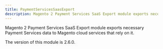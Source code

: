 ```yaml
---
title: PaymentServicesSaasExport
description: Magento 2 Payment Services SaaS Export module exports necessary Payment Services data to Magento cloud services that rely on it
---
```


Magento 2 Payment Services SaaS Export module exports necessary Payment Services data to Magento cloud services that rely on it.

<InlineAlert slots="text" />
The version of this module is 2.6.0.
